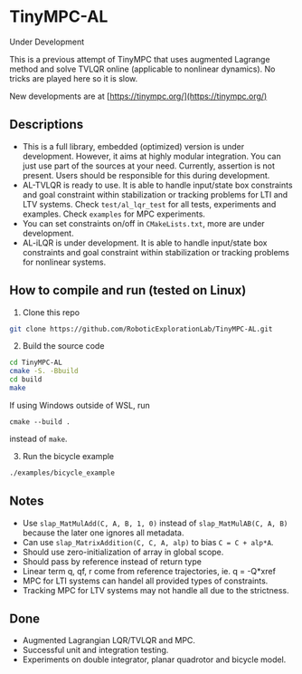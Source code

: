 # TinyMPC-AL
Under Development

This is a previous attempt of TinyMPC that uses augmented Lagrange method and solve TVLQR online (applicable to nonlinear dynamics). No tricks are played here so it is slow.

New developments are at [https://tinympc.org/](https://tinympc.org/)

## Descriptions

- This is a full library, embedded (optimized) version is under development.
However, it aims at highly modular integration. You can just use part of the
sources at your need. Currently, assertion is not present. Users should be
responsible for this during development.
- AL-TVLQR is ready to use. It is able to handle input/state box constraints and
goal constraint within stabilization or tracking problems for LTI and LTV
systems. Check `test/al_lqr_test` for all tests, experiments and examples. Check
`examples` for MPC experiments.
- You can set constraints on/off in `CMakeLists.txt`, more are under development.
- AL-iLQR is under development. It is able to handle input/state box constraints
and goal constraint within stabilization or tracking problems for nonlinear
systems.

## How to compile and run (tested on Linux)

1. Clone this repo

```bash
git clone https://github.com/RoboticExplorationLab/TinyMPC-AL.git
```

2. Build the source code

```bash
cd TinyMPC-AL
cmake -S. -Bbuild
cd build
make
```

If using Windows outside of WSL, run 

```
cmake --build .
```

instead of `make`.

3. Run the bicycle example

```bash
./examples/bicycle_example
```

## Notes

- Use `slap_MatMulAdd(C, A, B, 1, 0)` instead of `slap_MatMulAB(C, A, B)`
because the later one ignores all metadata.  
- Can use `slap_MatrixAddition(C, C, A, alp)` to bias `C = C + alp*A`.  
- Should use zero-initialization of array in global scope.  
- Should pass by reference instead of return type  
- Linear term q, qf, r come from reference trajectories, ie. q = -Q*xref
- MPC for LTI systems can handel all provided types of constraints.
- Tracking MPC for LTV systems may not handle all due to the strictness.

## Done

- Augmented Lagrangian LQR/TVLQR and MPC.
- Successful unit and integration testing.
- Experiments on double integrator, planar quadrotor and bicycle model.
